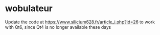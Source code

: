 # wobulateur
Update the code at https://www.silicium628.fr/article_i.php?id=26 to work with Qt6, since Qt4 is no longer available these days
